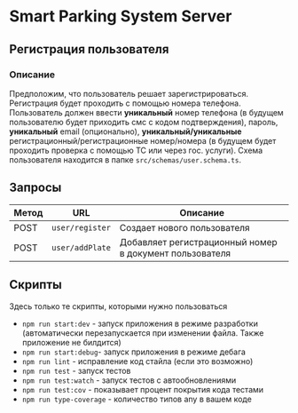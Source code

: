 # Smart Parking System Server
## Регистрация пользователя
### Описание
Предположим, что пользователь решает зарегистрироваться.
Регистрация будет проходить с помощью номера телефона.
Пользователь должен ввести **уникальный** номер телефона (в будущем пользователю
будет приходить смс с кодом подтверждения), пароль, **уникальный** email (опционально),
**уникальный/уникальные** регистрационный/регистрационные номер/номера (в будущем будет проходить
проверка с помощью ТС или через гос. услуги). Схема пользователя находится
в папке `src/schemas/user.schema.ts`.
## Запросы
| Метод | URL | Описание |
| ------------- | ------------- | ------------- |
| POST | `user/register` | Создает нового пользователя |
| POST | `user/addPlate` | Добавляет регистрационный номер в документ пользователя |
## Скрипты
Здесь только те скрипты, которыми нужно пользоваться
- `npm run start:dev` - запуск приложения в режиме разработки (автоматически перезапускается при изменении файла. Также приложение не билдится)
- `npm run start:debug`- запуск приложения в режиме дебага
- `npm run lint` - исправление код стайла (если это возможно)
- `npm run test` - запуск тестов
- `npm run test:watch` - запуск тестов с автообновлениями
- `npm run test:cov` - показывает процент покрытия кода тестами 
- `npm run type-coverage` - количество типов any в вашем коде
